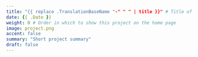 ```yaml
---
title: "{{ replace .TranslationBaseName "-" " " | title }}" # Title of your project
date: {{ .Date }}
weight: 0 # Order in which to show this project on the home page
image: project.png
accent: false
summary: "Short project summary"
draft: false
---
```

